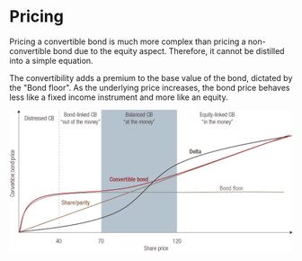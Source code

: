 # Pricing

Pricing a convertible bond is much more complex than pricing a non-convertible bond due to the equity aspect. Therefore, it cannot be distilled into a simple equation.&#x20;

The convertibility adds a premium to the base value of the bond, dictated by the "Bond floor". As the underlying price increases, the bond price behaves less like a fixed income instrument and more like an equity.&#x20;

![](../../.gitbook/assets/image.png)
